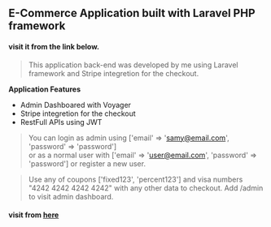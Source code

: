 
## E-Commerce Application built with Laravel PHP framework

#### visit it from the link below.

> This application back-end was developed by me using Laravel framework and Stripe integretion for the checkout.


**Application Features**

- Admin Dashboared with Voyager
- Stripe integretion for the checkout
- RestFull APIs using JWT

> You can login as admin using ['email' => 'samy@email.com', 'password' => 'password']  
   or as a normal user with ['email' => 'user@email.com', 'password' => 'password'] or register a new user.

> Use any of coupons ['fixed123', 'percent123'] and visa numbers "4242 4242 4242 4242" with any other data to checkout.
   Add /admin to visit admin dashboard.


#### visit from <a href="https://ecoommerce.herokuapp.com">here</a>

